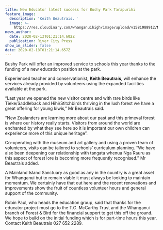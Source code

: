 ```yaml
---
title: New Educator latest success for Bushy Park Tarapurihi
feature_image:
  description: 'Keith Beautrais. '
  image: >-
    https://res.cloudinary.com/whanganuihigh/image/upload/v1581988912/News/Keith_Beautrais._RCP_13.2.20.jpg
news_author:
  date: 2020-02-13T01:21:14.602Z
  publication: River City Press
show_in_slider: false
date: 2020-02-18T01:21:14.657Z
---
```

Bushy Park will offer an improved service to schools this year thanks to the funding of a new education position at the park.

Experienced teacher and conservationist, **Keith Beautrais**, will enhance the services already provided by volunteers using the expanded facilities available at the park.

“Last year we opened the new visitor centre and with rare birds like Tieke/Saddleback and Hihi/Stitchbirds thriving in the lush forest we have a great offering for young kiwis,” Mr Beautrais said.

“New Zealanders are learning more about our past and this primeval forest is where our history really starts. Visitors from around the world are enchanted by what they see here so it is important our own children can experience more of this unique heritage”.

Co-operating with the museum and art gallery and using a proven team of volunteers, visits can be tailored to schools’ curriculum planning. “We have also been deepening our relationship with tangata whenua Nga Rauru as this aspect of forest lore is becoming more frequently recognised.” Mr Beautrais added.

A Mainland Island Sanctuary as good as any in the country is a great asset for Whanganui but to remain viable it must always be looking to maintain momentum. We certainly have that out here and the recent renovations and improvements show the fruit of countless volunteer hours and general support of the community.

Robin Paul, who heads the education group, said that thanks for the educator project must go to the T.G. McCarthy Trust and the Whanganui branch of Forest & Bird for the financial support to get this off the ground. We hope to build on the initial funding which is for part-time hours this year.  Contact Keith Beautrais 027 652 2289.
